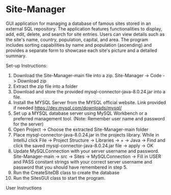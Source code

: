 # Site-Manager
GUI application for managing a database of famous sites stored in an external SQL repository. The application features functionalities to display, add, edit, delete, and search for site entries. Users can view details such as the site's name, country, population, capital, and area. The program includes sorting capabilities by name and population (ascending) and provides a separate form to showcase each site's picture and a detailed summary. 

Set-up Instructions:
1. Download the Site-Manager-main file into a zip. Site-Manager -> Code -> Download zip
2. Extract the zip file into a folder
3. Download and store the provided mysql-connector-java-8.0.24.jar into a file.
4. Install the MYSQL Server from the MYSQL official website. Link provided if needed https://dev.mysql.com/downloads/mysql/
5. Set up a MYSQL database server using MySQL Workbench or a preferred management tool. (Note: Remember user name and password for the server)
8. Open Project -> Choose the extracted Site-Manager-main folder
9. Place mysql-connector-java-8.0.24.jar in the projects library. While in IntelliJ click File -> Project Structure -> Libraries -> + -> Java -> Find and click the saved
   mysql-connector-java-8.0.24.jar file -> apply -> OK
10. Update MySQLConnection with your server username and password. Site-Manager-main -> src -> Sites -> MySQLConnection -> Fill in USER and PASS constant strings with your correct 
    server username and password that you should have remembered in step 5.
11. Run the CreateSiteDB class to create the database
12. Run the SitesGUI class to start the program.

User Instructions    


